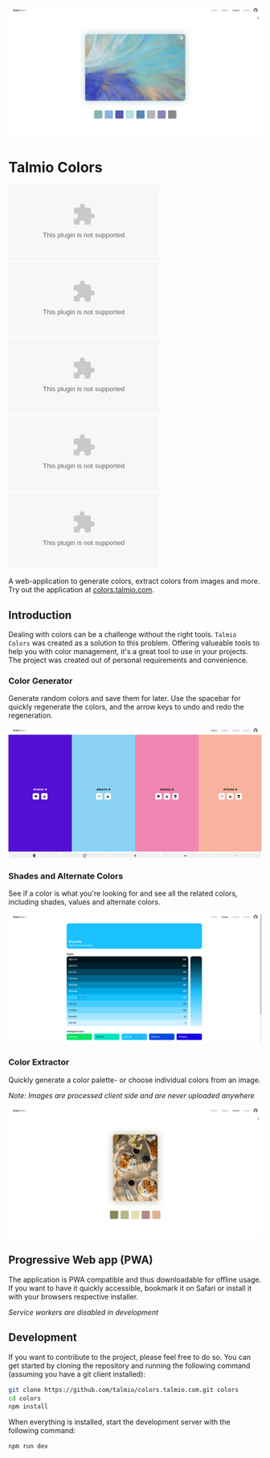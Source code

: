 ![Extractor](./assets/main.png)

# Talmio Colors

![top language](https://img.shields.io/github/languages/top/talmio/colors.talmio.com)
![code size](https://img.shields.io/github/languages/code-size/talmio/colors.talmio.com)
![last commit](https://img.shields.io/github/last-commit/talmio/colors.talmio.com)
![issues](https://img.shields.io/github/issues/talmio/colors.talmio.com)
![contributors](https://img.shields.io/github/contributors/talmio/colors.talmio.com)

A web-application to generate colors, extract colors from images and more. Try out the application at [colors.talmio.com](https://colors.talmio.com).

## Introduction

Dealing with colors can be a challenge without the right tools. `Talmio Colors` was created as a solution to this problem. Offering valueable tools to help you with color management, it's a great tool to use in your projects. The project was created out of personal requirements and convenience.

### Color Generator

Generate random colors and save them for later. Use the spacebar for quickly regenerate the colors, and the arrow keys to undo and redo the regeneration.

![Homepage](./assets/home.png)

### Shades and Alternate Colors

See if a color is what you're looking for and see all the related colors, including shades, values and alternate colors.

![Shades](./assets/shades.png)

### Color Extractor

Quickly generate a color palette- or choose individual colors from an image.

_Note: Images are processed client side and are never uploaded anywhere_

![Extractor](./assets/extract.png)

## Progressive Web app (PWA)

The application is PWA compatible and thus downloadable for offline usage. If you want to have it quickly accessible, bookmark it on Safari or install it with your browsers respective installer.

_Service workers are disabled in development_

## Development

If you want to contribute to the project, please feel free to do so. You can get started by cloning the repository and running the following command (assuming you have a git client installed):

```bash
git clone https://github.com/talmio/colors.talmio.com.git colors
cd colors
npm install
```

When everything is installed, start the development server with the following command:

```bash
npm run dev
```
